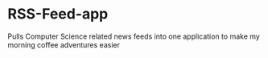 # RSS-Feed-app

Pulls Computer Science related news feeds into one application to make my morning coffee adventures easier
